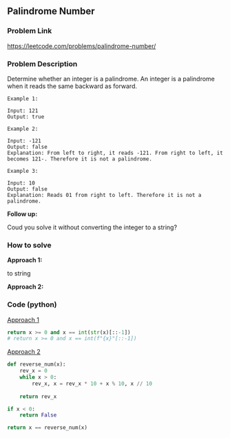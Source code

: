 ## Palindrome Number

### Problem Link
https://leetcode.com/problems/palindrome-number/

### Problem Description 

Determine whether an integer is a palindrome. An integer is a palindrome when it reads the same backward as forward.


```
Example 1:

Input: 121
Output: true

```

```
Example 2:

Input: -121
Output: false
Explanation: From left to right, it reads -121. From right to left, it becomes 121-. Therefore it is not a palindrome.

```


```
Example 3:

Input: 10
Output: false
Explanation: Reads 01 from right to left. Therefore it is not a palindrome.

```

**Follow up:**

Coud you solve it without converting the integer to a string?


### How to solve 

**Approach 1:** 

to string 

**Approach 2:** 



### Code (python)

[Approach 1](https://github.com/yanray/leetcode/blob/master/problems/0009Palindrome_Number/0009Palindrome_Number1.py)

```python
return x >= 0 and x == int(str(x)[::-1])
# return x >= 0 and x == int(f"{x}"[::-1])
```

[Approach 2](https://github.com/yanray/leetcode/blob/master/problems/0009Palindrome_Number/0009Palindrome_Number2.py)

```python
def reverse_num(x):
    rev_x = 0
    while x > 0:
        rev_x, x = rev_x * 10 + x % 10, x // 10
        
    return rev_x

if x < 0:
    return False

return x == reverse_num(x)
```

